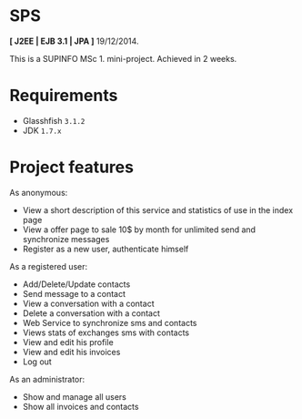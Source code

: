 # SPS

**[ J2EE | EJB 3.1 | JPA ]** 19/12/2014.

This is a SUPINFO MSc 1. mini-project.
Achieved in 2 weeks.

# Requirements

* Glasshfish `3.1.2`
* JDK `1.7.x`

# Project features

As	anonymous:

* View	a	short	description	of	this	service	and	statistics of	use	in the	index	page
* View	a	offer	page	to	sale	10$	by	month	for	unlimited send	and	synchronize	messages
* Register	as	a	new	user,	authenticate	himself

As	a	registered	user:

* Add/Delete/Update	contacts
* Send	message	to	a	contact
* View	a	conversation	with	a	contact
* Delete	a	conversation with	a	contact
* Web	Service	to	synchronize	sms and	contacts
* Views	stats	of	exchanges	sms	with	contacts
* View	and	edit	his	profile
* View	and	edit	his	invoices
* Log	out

As	an	administrator:

* Show	and	manage	all	users
* Show	all	invoices and	contacts